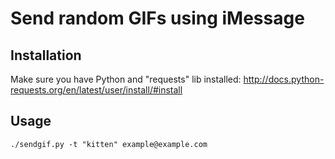 # Send random GIFs using iMessage

## Installation
Make sure you have Python and "requests" lib installed: http://docs.python-requests.org/en/latest/user/install/#install


## Usage

`./sendgif.py -t "kitten" example@example.com`

